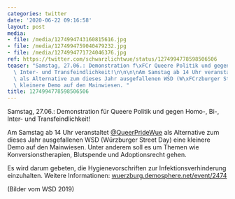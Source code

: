```yaml
---
categories: twitter
date: '2020-06-22 09:16:58'
layout: post
media:
- file: /media/1274994743160815616.jpg
- file: /media/1274994759040479232.jpg
- file: /media/1274994771724046376.jpg
ref: https://twitter.com/schwarzlichtwue/status/1274994778598506506
teaser: "Samstag, 27.06.: Demonstration f\xFCr Queere Politik und gegen Homo-, Bi-,\
  \ Inter- und Transfeindlichkeit!\n\n\n\nAm Samstag ab 14 Uhr veranstaltet [@QueerPrideWue](https://twitter.com/QueerPrideWue)\
  \ als Alternative zum dieses Jahr ausgefallenen WSD (W\xFCrzburger Street Day) eine\
  \ kleinere Demo auf den Mainwiesen. "
title: 1274994778598506506
---
```

Samstag, 27.06.: Demonstration für Queere Politik und gegen Homo-, Bi-, Inter- und Transfeindlichkeit!



Am Samstag ab 14 Uhr veranstaltet [@QueerPrideWue](https://twitter.com/QueerPrideWue) als Alternative zum dieses Jahr ausgefallenen WSD (Würzburger Street Day) eine kleinere Demo auf den Mainwiesen. 
Unter anderem soll es um Themen wie Konversionstherapien, Blutspende und Adoptionsrecht gehen.



Es wird darum gebeten, die Hygienevorschriften zur Infektionsverhinderung einzuhalten. Weitere Informationen: [wuerzburg.demosphere.net/event/2474](https://wuerzburg.demosphere.net/event/2474)



(Bilder vom WSD 2019)